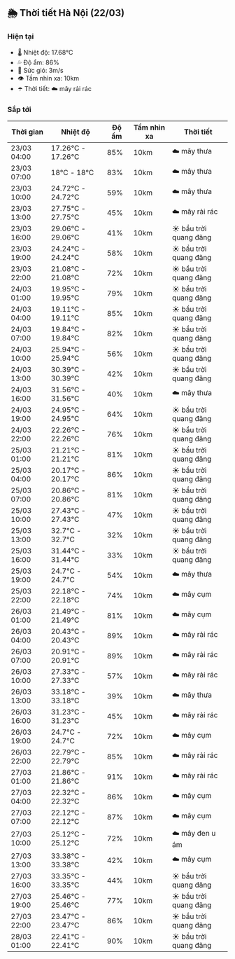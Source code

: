 ## 🌦️ Thời tiết Hà Nội (22/03)

### Hiện tại

- 🌡️ Nhiệt độ: 17.68℃
- 💦 Độ ẩm: 86%
- 💨 Sức gió: 3m/s
- 👁️ Tầm nhìn xa: 10km
- ☂️ Thời tiết: ☁️ mây rải rác

### Sắp tới

| Thời gian | Nhiệt độ | Độ ẩm | Tầm nhìn xa | Thời tiết |
| --- | --- | --- | --- | --- |
| 23/03 04:00 | 17.26℃ - 17.26℃ | 85% | 10km | ☁️ mây thưa |
| 23/03 07:00 | 18℃ - 18℃ | 83% | 10km | ☁️ mây thưa |
| 23/03 10:00 | 24.72℃ - 24.72℃ | 59% | 10km | ☁️ mây thưa |
| 23/03 13:00 | 27.75℃ - 27.75℃ | 45% | 10km | ☁️ mây rải rác |
| 23/03 16:00 | 29.06℃ - 29.06℃ | 41% | 10km | ☀️ bầu trời quang đãng |
| 23/03 19:00 | 24.24℃ - 24.24℃ | 58% | 10km | ☀️ bầu trời quang đãng |
| 23/03 22:00 | 21.08℃ - 21.08℃ | 72% | 10km | ☀️ bầu trời quang đãng |
| 24/03 01:00 | 19.95℃ - 19.95℃ | 79% | 10km | ☀️ bầu trời quang đãng |
| 24/03 04:00 | 19.11℃ - 19.11℃ | 85% | 10km | ☀️ bầu trời quang đãng |
| 24/03 07:00 | 19.84℃ - 19.84℃ | 82% | 10km | ☀️ bầu trời quang đãng |
| 24/03 10:00 | 25.94℃ - 25.94℃ | 56% | 10km | ☀️ bầu trời quang đãng |
| 24/03 13:00 | 30.39℃ - 30.39℃ | 42% | 10km | ☀️ bầu trời quang đãng |
| 24/03 16:00 | 31.56℃ - 31.56℃ | 40% | 10km | ☁️ mây thưa |
| 24/03 19:00 | 24.95℃ - 24.95℃ | 64% | 10km | ☀️ bầu trời quang đãng |
| 24/03 22:00 | 22.26℃ - 22.26℃ | 76% | 10km | ☀️ bầu trời quang đãng |
| 25/03 01:00 | 21.21℃ - 21.21℃ | 81% | 10km | ☀️ bầu trời quang đãng |
| 25/03 04:00 | 20.17℃ - 20.17℃ | 86% | 10km | ☀️ bầu trời quang đãng |
| 25/03 07:00 | 20.86℃ - 20.86℃ | 81% | 10km | ☀️ bầu trời quang đãng |
| 25/03 10:00 | 27.43℃ - 27.43℃ | 47% | 10km | ☀️ bầu trời quang đãng |
| 25/03 13:00 | 32.7℃ - 32.7℃ | 32% | 10km | ☀️ bầu trời quang đãng |
| 25/03 16:00 | 31.44℃ - 31.44℃ | 33% | 10km | ☀️ bầu trời quang đãng |
| 25/03 19:00 | 24.7℃ - 24.7℃ | 54% | 10km | ☁️ mây thưa |
| 25/03 22:00 | 22.18℃ - 22.18℃ | 74% | 10km | ☁️ mây cụm |
| 26/03 01:00 | 21.49℃ - 21.49℃ | 81% | 10km | ☁️ mây cụm |
| 26/03 04:00 | 20.43℃ - 20.43℃ | 89% | 10km | ☁️ mây rải rác |
| 26/03 07:00 | 20.91℃ - 20.91℃ | 89% | 10km | ☁️ mây rải rác |
| 26/03 10:00 | 27.33℃ - 27.33℃ | 57% | 10km | ☁️ mây rải rác |
| 26/03 13:00 | 33.18℃ - 33.18℃ | 39% | 10km | ☁️ mây thưa |
| 26/03 16:00 | 31.23℃ - 31.23℃ | 45% | 10km | ☁️ mây rải rác |
| 26/03 19:00 | 24.7℃ - 24.7℃ | 72% | 10km | ☁️ mây cụm |
| 26/03 22:00 | 22.79℃ - 22.79℃ | 85% | 10km | ☁️ mây rải rác |
| 27/03 01:00 | 21.86℃ - 21.86℃ | 91% | 10km | ☁️ mây rải rác |
| 27/03 04:00 | 22.32℃ - 22.32℃ | 86% | 10km | ☁️ mây cụm |
| 27/03 07:00 | 22.12℃ - 22.12℃ | 87% | 10km | ☁️ mây cụm |
| 27/03 10:00 | 25.12℃ - 25.12℃ | 72% | 10km | ☁️ mây đen u ám |
| 27/03 13:00 | 33.38℃ - 33.38℃ | 42% | 10km | ☁️ mây cụm |
| 27/03 16:00 | 33.35℃ - 33.35℃ | 44% | 10km | ☀️ bầu trời quang đãng |
| 27/03 19:00 | 25.46℃ - 25.46℃ | 77% | 10km | ☀️ bầu trời quang đãng |
| 27/03 22:00 | 23.47℃ - 23.47℃ | 86% | 10km | ☀️ bầu trời quang đãng |
| 28/03 01:00 | 22.41℃ - 22.41℃ | 90% | 10km | ☀️ bầu trời quang đãng |
